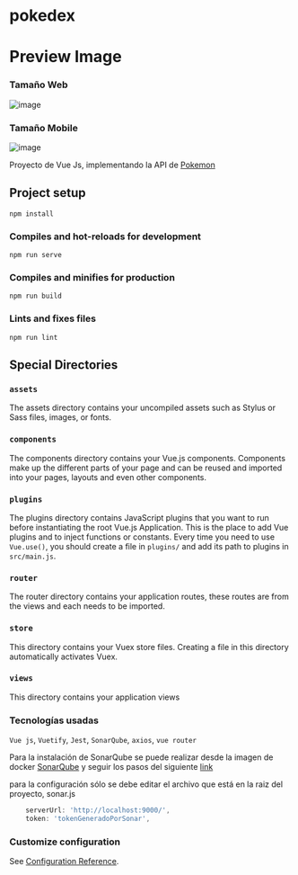 # pokedex

# Preview Image
### Tamaño Web
![image](https://user-images.githubusercontent.com/57992471/153250363-94e25bca-bbf2-4dd7-b07c-94bcbca3cf18.png)

### Tamaño Mobile
![image](https://user-images.githubusercontent.com/57992471/153250433-45d65be2-34d7-4a21-a85a-29cb57bb41fb.png)


Proyecto de Vue Js, implementando la API de [Pokemon](https://pokeapi.co/)

## Project setup

```
npm install
```

### Compiles and hot-reloads for development

```
npm run serve
```

### Compiles and minifies for production

```
npm run build
```

### Lints and fixes files

```
npm run lint
```

## Special Directories

### `assets`

The assets directory contains your uncompiled assets such as Stylus or Sass files, images, or fonts.

### `components`

The components directory contains your Vue.js components. Components make up the different parts of your page and can be reused and imported into your pages, layouts and even other components.

### `plugins`

The plugins directory contains JavaScript plugins that you want to run before instantiating the root Vue.js Application. This is the place to add Vue plugins and to inject functions or constants. Every time you need to use `Vue.use()`, you should create a file in `plugins/` and add its path to plugins in `src/main.js`.

### `router`

The router directory contains your application routes, these routes are from the views and each needs to be imported.

### `store`

This directory contains your Vuex store files. Creating a file in this directory automatically activates Vuex.

### `views`

This directory contains your application views

### Tecnologías usadas

`Vue js`, `Vuetify`, `Jest`, `SonarQube`, `axios`, `vue router `

Para la instalación de SonarQube se puede realizar desde la imagen de docker
[SonarQube](https://hub.docker.com/_/sonarqube?tab=tags)
y seguir los pasos del siguiente [link](https://docs.sonarqube.org/latest/setup/get-started-2-minutes/)

para la configuración sólo se debe editar el archivo que está en la raiz del proyecto, sonar.js

```js
    serverUrl: 'http://localhost:9000/',
    token: 'tokenGeneradoPorSonar',

```

### Customize configuration

See [Configuration Reference](https://cli.vuejs.org/config/).
